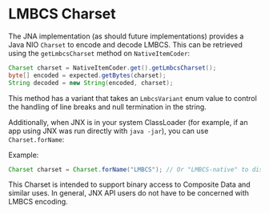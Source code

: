 # LMBCS Charset

The JNA implementation (as should future implementations) provides a Java NIO `Charset` to encode and decode LMBCS. This can be retrieved using the `getLmbcsCharset` method on `NativeItemCoder`:

```java
Charset charset = NativeItemCoder.get().getLmbcsCharset();
byte[] encoded = expected.getBytes(charset);
String decoded = new String(encoded, charset);
```

This method has a variant that takes an `LmbcsVariant` enum value to control the handling of line breaks and null termination in the string.

Additionally, when JNX is in your system ClassLoader (for example, if an app using JNX was run directly with `java -jar`), you can use `Charset.forName`:

Example:

```java
Charset charset = Charset.forName("LMBCS"); // Or "LMBCS-native" to distinguish from ICU
```

This Charset is intended to support binary access to Composite Data and similar uses. In general, JNX API users do not have to be concerned with LMBCS encoding.


